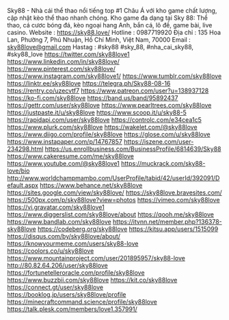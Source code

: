 Sky88 - Nhà cái thể thao nổi tiếng top #1 Châu Á với kho game chất lượng, cập nhật kèo thể thao nhanh chóng. Kho game đa dạng tại Sky 88: Thể thao, cá cươc bóng đá, kèo ngoại hang Anh, bắn cá, lô đề, game bài, live casino.
Website : https://sky88.love/ 
Hotline : 0987719920
Địa chỉ : 135 Hoa Lan, Phường 7, Phú Nhuận, Hồ Chí Minh, Việt Nam, 70000
Email : sky88love@gmail.com
Hastag : #sky88 #sky_88, #nha_cai_sky88, #sky88_love
https://twitter.com/sky88love1
https://www.linkedin.com/in/sky88love/
https://www.pinterest.com/sky88love/
https://www.instagram.com/sky88love1/
https://www.tumblr.com/sky88love
https://linktr.ee/sky88love
https://telegra.ph/Sky88-08-16
https://rentry.co/uzecvtf7
https://www.patreon.com/user?u=138937128
https://ko-fi.com/sky88love
https://band.us/band/95892437
https://gettr.com/user/sky88love
https://www.pearltrees.com/sky88love
https://justpaste.it/u/sky88love
https://www.scoop.it/u/sky88-5
https://rapidapi.com/user/sky88love
https://controlc.com/e34cea1c5
https://www.plurk.com/sky88love
https://wakelet.com/@sky88love
https://www.diigo.com/profile/sky88love
https://glose.com/u/sky88love
https://www.instapaper.com/p/14767857
https://iszene.com/user-234298.html
https://us.enrollbusiness.com/BusinessProfile/6814639/Sky88
https://www.cakeresume.com/me/sky88love
https://www.youtube.com/@sky88love1
https://muckrack.com/sky88-love/bio
http://www.worldchampmambo.com/UserProfile/tabid/42/userId/392091/Default.aspx
https://www.behance.net/sky88love
https://sites.google.com/view/sky88love/
https://sky88love.bravesites.com/
https://500px.com/p/sky88love?view=photos
https://vimeo.com/sky88love
https://vi.gravatar.com/sky88love1
https://www.diggerslist.com/sky88love/about
https://qooh.me/sky88love
https://www.bandlab.com/sky88love
https://itvnn.net/member.php?136378-sky88love
https://codeberg.org/sky88love
https://kitsu.app/users/1515099
https://disqus.com/by/sky88love/about/
https://knowyourmeme.com/users/sky88-love
https://coolors.co/u/sky88love
https://www.mountainproject.com/user/201895957/sky88-love
http://80.82.64.206/user/sky88love
https://fortunetelleroracle.com/profile/sky88love
https://www.buzzbii.com/sky88love
https://kit.co/sky88love
https://connect.gt/user/sky88love
https://booklog.jp/users/sky88love/profile
https://minecraftcommand.science/profile/sky88love
https://talk.plesk.com/members/love1.357991/